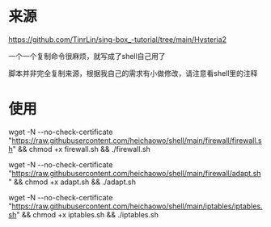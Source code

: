 # 来源
https://github.com/TinrLin/sing-box_-tutorial/tree/main/Hysteria2

一个一个复制命令很麻烦，就写成了shell自己用了

脚本并非完全复制来源，根据我自己的需求有小做修改，请注意看shell里的注释

# 使用
wget -N --no-check-certificate "https://raw.githubusercontent.com/heichaowo/shell/main/firewall/firewall.sh" && chmod +x firewall.sh && ./firewall.sh

wget -N --no-check-certificate "https://raw.githubusercontent.com/heichaowo/shell/main/firewall/adapt.sh" && chmod +x adapt.sh && ./adapt.sh

wget -N --no-check-certificate "https://raw.githubusercontent.com/heichaowo/shell/main/iptables/iptables.sh" && chmod +x iptables.sh && ./iptables.sh